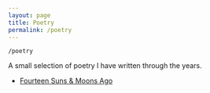 ```yaml
---
layout: page
title: Poetry
permalink: /poetry
---
```


`/poetry`

A small selection of poetry I have written through the years.

- <a class="internal-link" href="/poetry/fourteen-suns.md">Fourteen Suns & Moons Ago</a>

<style>
  .wrapper {
    max-width: 58em;
  }
</style>